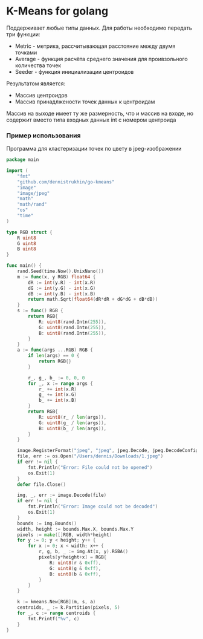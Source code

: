 # K-Means for golang

Поддерживает любые типы данных. Для работы необходимо передать три функции:
- Metric - метрика, рассчитывающая расстояние между двумя точками
- Average - функция расчёта среднего значения для проивзольного количества точек
- Seeder - функция инициализации центроидов

Результатом является:

- Массив центроидов
- Массив принадлжености точек данных к центроидам

Массив на выходе имеет ту же размерность, что и массив на входе, но содержит 
вместо типа входных данных int с номером центроида

### Пример использования

Программа для кластеризации точек по цвету в jpeg-изображении

```go
package main

import (
	"fmt"
	"github.com/dennistrukhin/go-kmeans"
	"image"
	"image/jpeg"
	"math"
	"math/rand"
	"os"
	"time"
)

type RGB struct {
	R uint8
	G uint8
	B uint8
}

func main() {
	rand.Seed(time.Now().UnixNano())
	m := func(x, y RGB) float64 {
		dR := int(y.R) - int(x.R)
		dG := int(y.G) - int(x.G)
		dB := int(y.B) - int(x.B)
		return math.Sqrt(float64(dR*dR + dG*dG + dB*dB))
	}
	s := func() RGB {
		return RGB{
			R: uint8(rand.Intn(255)),
			G: uint8(rand.Intn(255)),
			B: uint8(rand.Intn(255)),
		}
	}
	a := func(args ...RGB) RGB {
		if len(args) == 0 {
			return RGB{}
		}

		r_, g_, b_ := 0, 0, 0
		for _, x := range args {
			r_ += int(x.R)
			g_ += int(x.G)
			b_ += int(x.B)
		}
		return RGB{
			R: uint8(r_ / len(args)),
			G: uint8(g_ / len(args)),
			B: uint8(b_ / len(args)),
		}
	}

	image.RegisterFormat("jpeg", "jpeg", jpeg.Decode, jpeg.DecodeConfig)
	file, err := os.Open("/Users/dennis/Downloads/1.jpeg")
	if err != nil {
		fmt.Println("Error: File could not be opened")
		os.Exit(1)
	}
	defer file.Close()

	img, _, err := image.Decode(file)
	if err != nil {
		fmt.Println("Error: Image could not be decoded")
		os.Exit(1)
	}
	bounds := img.Bounds()
	width, height := bounds.Max.X, bounds.Max.Y
	pixels := make([]RGB, width*height)
	for y := 0; y < height; y++ {
		for x := 0; x < width; x++ {
			r, g, b, _ := img.At(x, y).RGBA()
			pixels[y*height+x] = RGB{
				R: uint8(r & 0xff),
				G: uint8(g & 0xff),
				B: uint8(b & 0xff),
			}
		}
	}

	k := kmeans.New[RGB](m, s, a)
	centroids, _ := k.Partition(pixels, 5)
	for _, c := range centroids {
		fmt.Printf("%v", c)
	}
}
```